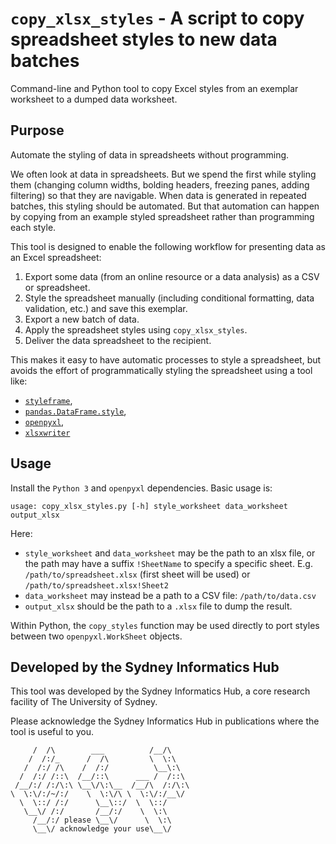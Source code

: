 # `copy_xlsx_styles` - A script to copy spreadsheet styles to new data batches

Command-line and Python tool to copy Excel styles from an exemplar worksheet to a dumped data worksheet.

## Purpose

Automate the styling of data in spreadsheets without programming.

We often look at data in spreadsheets. But we spend the first while styling
them (changing column widths, bolding headers, freezing panes, adding
filtering) so that they are navigable. When data is generated in repeated
batches, this styling should be automated. But that automation can happen by
copying from an example styled spreadsheet rather than programming each style.

This tool is designed to enable the following workflow for presenting data as
an Excel spreadsheet:

1. Export some data (from an online resource or a data analysis) as a CSV or
   spreadsheet.
2. Style the spreadsheet manually (including conditional formatting, data
   validation, etc.) and save this exemplar.
3. Export a new batch of data.
4. Apply the spreadsheet styles using `copy_xlsx_styles`.
5. Deliver the data spreadsheet to the recipient.

This makes it easy to have automatic processes to style a spreadsheet, but
avoids the effort of programmatically styling the spreadsheet using a tool like:
* [`styleframe`](https://styleframe.readthedocs.io),
* [`pandas.DataFrame.style`](https://pandas.pydata.org/pandas-docs/stable/user_guide/style.html),
* [`openpyxl`](https://openpyxl.readthedocs.io),
* [`xlsxwriter`](https://xlsxwriter.readthedocs.io)

## Usage

Install the `Python 3` and `openpyxl` dependencies. Basic usage is:

```
usage: copy_xlsx_styles.py [-h] style_worksheet data_worksheet output_xlsx
```

Here:
* `style_worksheet` and `data_worksheet` may be the path to an xlsx file, or
the path may have a suffix `!SheetName` to specify a specific sheet. E.g. `/path/to/spreadsheet.xlsx` (first sheet will be used) or `/path/to/spreadsheet.xlsx!Sheet2`
* `data_worksheet` may instead be a path to a CSV file: `/path/to/data.csv`
* `output_xlsx` should be the path to a `.xlsx` file to dump the result.


Within Python, the `copy_styles` function may be used directly to port styles
between two `openpyxl.WorkSheet` objects.

## Developed by the Sydney Informatics Hub

This tool was developed by the Sydney Informatics Hub, a core research facility
of The University of Sydney.

Please acknowledge the Sydney Informatics Hub in publications where the tool is
useful to you.

         /  /\        ___          /__/\   
        /  /:/_      /  /\         \  \:\  
       /  /:/ /\    /  /:/          \__\:\ 
      /  /:/ /::\  /__/::\      ___ /  /::\
     /__/:/ /:/\:\ \__\/\:\__  /__/\  /:/\:\
    \  \:\/:/~/:/    \  \:\/\ \  \:\/:/__\/
      \  \::/ /:/      \__\::/  \  \::/    
       \__\/ /:/       /__/:/    \  \:\    
         /__/:/ please \__\/      \  \:\   
         \__\/ acknowledge your use\__\/   

